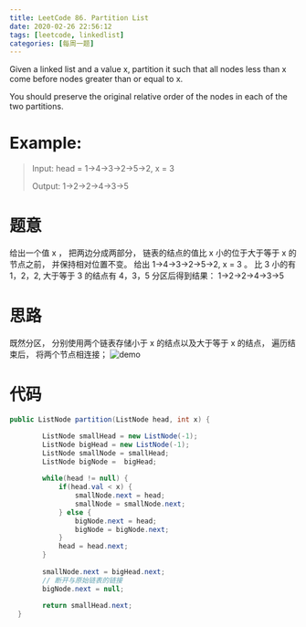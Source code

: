 ```yaml
---
title: LeetCode 86. Partition List
date: 2020-02-26 22:56:12
tags: [leetcode, linkedlist]
categories: [每周一题]
---
```

Given a linked list and a value x, partition it such that all nodes less than x come before nodes greater than or equal to x.

<!--more-->

You should preserve the original relative order of the nodes in each of the two partitions.


# Example:

> Input: head = 1->4->3->2->5->2, x = 3
> 
> Output: 1->2->2->4->3->5

# 题意
给出一个值 x ， 把两边分成两部分， 链表的结点的值比 x 小的位于大于等于 x 的节点之前， 并保持相对位置不变。
给出  1->4->3->2->5->2, x = 3 。 比 3 小的有 1，2，2, 大于等于 3 的结点有 4，3，5
分区后得到结果： 1->2->2->4->3->5

# 思路

既然分区， 分别使用两个链表存储小于 x 的结点以及大于等于 x 的结点， 遍历结束后， 将两个节点相连接；
![demo](/demo.jpg)

# 代码
```java
public ListNode partition(ListNode head, int x) {

        ListNode smallHead = new ListNode(-1);
        ListNode bigHead = new ListNode(-1);
        ListNode smallNode = smallHead;
        ListNode bigNode =  bigHead;
        
        while(head != null) {
            if(head.val < x) {
                smallNode.next = head;
                smallNode = smallNode.next;
            } else {
                bigNode.next = head;
                bigNode = bigNode.next;
            }
            head = head.next;
        }
        
        smallNode.next = bigHead.next;
        // 断开与原始链表的链接
        bigNode.next = null;
        
        return smallHead.next;
  }
  ```